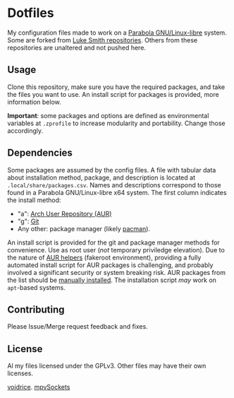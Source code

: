 # Dotfiles

My configuration files made to work on a [Parabola GNU/Linux-libre](https://www.parabola.nu/) system.
Some are forked from [Luke Smith repositories](https://github.com/LukeSmithxyz).
Others from these repositories are unaltered and not pushed here.

## Usage

Clone this repository, make sure you have the required packages, and take the files you want to use.
An install script for packages is provided, more information below.

**Important**: some packages and options are defined as environmental variables at `.zprofile` to increase modularity and portability.
Change those accordingly.

## Dependencies

Some packages are assumed by the config files.
A file with tabular data about installation method, package, and description is located at `.local/share/packages.csv`.
Names and descriptions correspond to those found in a Parabola GNU/Linux-libre x64 system.
The first column indicates the install method:

- "a": [Arch User Repository (AUR)](https://wiki.archlinux.org/index.php/Arch_User_Repository)
- "g": [Git](https://wiki.archlinux.org/index.php/Git)
- Any other: package manager (likely [pacman](https://wiki.archlinux.org/index.php/Pacman)).

An install script is provided for the git and package manager methods for convenience.
Use as root user (_not_ temporary priviledge elevation).
Due to the nature of [AUR helpers](https://wiki.archlinux.org/index.php/AUR_helpers) (fakeroot environment), providing a fully automated install script for AUR packages is challenging, and probably involved a significant security or system breaking risk.
AUR packages from the list should be [manually installed](https://wiki.archlinux.org/index.php/Arch_User_Repository#Installing_and_upgrading_packages).
The installation script _may_ work on `apt`-based systems.

## Contributing

Please Issue/Merge request feedback and fixes.

## License

Al my files licensed under the GPLv3.
Other files may have their own licenses.

[voidrice](https://github.com/LukeSmithxyz/voidrice).
[mpvSockets](https://github.com/wis/mpvSockets/tree/8415a08d99a46213c918613cfe1e088071018db9)
